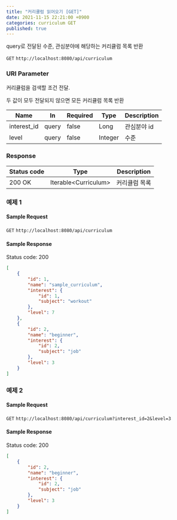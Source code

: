 ```yaml
---
title: "커리큘럼 읽어오기 [GET]"
date: 2021-11-15 22:21:00 +0900
categories: curriculum GET
published: true
---
```


query로 전달된 수준, 관심분야에 해당하는 커리큘럼 목록 반환

`GET` `http://localhost:8080/api/curriculum`

### URI Parameter

커리큘럼을 검색할 조건 전달.

두 값이 모두 전달되지 않으면 모든 커리큘럼 목록 반환

| Name        | In    | Required | Type    | Description |
| ----------- | ----- | -------- | ------- | ----------- |
| interest_id | query | false    | Long    | 관심분야 id |
| level       | query | false    | Integer | 수준        |

### Response

| Status code | Type                  | Description   |
| ----------- | --------------------- | ------------- |
| 200 OK      | Iterable\<Curriculum> | 커리큘럼 목록 |



### 예제 1

#### Sample Request

`GET` `http://localhost:8080/api/curriculum`

#### Sample Response

Status code: 200

```json
[
    {
        "id": 1,
        "name": "sample_curriculum",
        "interest": {
            "id": 1,
            "subject": "workout"
        },
        "level": 7
    },
    {
        "id": 2,
        "name": "beginner",
        "interest": {
            "id": 2,
            "subject": "job"
        },
        "level": 3
    }
]
```



### 예제 2

#### Sample Request

`GET` `http://localhost:8080/api/curriculum?interest_id=2&level=3`

#### Sample Response

Status code: 200

```json
[
    {
        "id": 2,
        "name": "beginner",
        "interest": {
            "id": 2,
            "subject": "job"
        },
        "level": 3
    }
]
```

